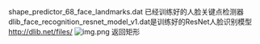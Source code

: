 shape_predictor_68_face_landmarks.dat 已经训练好的人脸关键点检测器
dlib_face_recognition_resnet_model_v1.dat是训练好的ResNet人脸识别模型
http://dlib.net/files/
![img.png](img.png) 返回矩形
